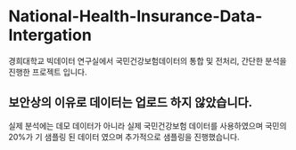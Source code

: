 # National-Health-Insurance-Data-Intergation
경희대학교 빅데이터 연구실에서 국민건강보험데이터의 통합 및 전처리, 간단한 분석을 진행한 프로젝트 입니다.
## 보안상의 이유로 데이터는 업로드 하지 않았습니다.
실제 분석에는 데모 데이터가 아니라 실제 국민건강보험 데이터를 사용하였으며 국민의 20%가 기 샘플링 된 데이터 였으며 추가적으로 샘플링을 진행했습니다.

